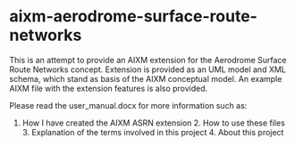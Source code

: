 # aixm-aerodrome-surface-route-networks
This is an attempt to provide an AIXM extension for the Aerodrome Surface Route Networks concept. Extension is provided as an UML model and XML schema, which stand as basis of the AIXM conceptual model. An example AIXM file with the extension features is also provided.

Please read the user_manual.docx for more information such as:
  1. How I have created the AIXM ASRN extension
	2. How to use these files
	3. Explanation of the terms involved in this project
	4. About this project
